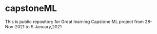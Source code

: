# capstoneML
This is public repository for Great learning Capstone ML project from 28-Nov-2021 to 9 January,2021
